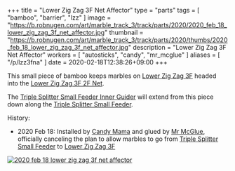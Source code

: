 +++
title = "Lower Zig Zag 3F Net Affector"
type = "parts"
tags = [ "bamboo", "barrier", "lzz" ]
image = "https://b.robnugen.com/art/marble_track_3/track/parts/2020/2020_feb_18_lower_zig_zag_3f_net_affector.jpg"
thumbnail = "https://b.robnugen.com/art/marble_track_3/track/parts/2020/thumbs/2020_feb_18_lower_zig_zag_3f_net_affector.jpg"
description = "Lower Zig Zag 3F Net Affector"
workers = [
    "autosticks",
    "candy",
    "mr_mcglue"
]
aliases = [
    "/p/lzz3fna"
]
date = 2020-02-18T12:38:26+09:00
+++

This small piece of bamboo keeps marbles on [Lower Zig Zag 3F](/parts/lower-zig-zag-3f/) headed into the [Lower Zig Zag 3F 2F Net](/parts/lower-zig-zag-3f-2f-net/).

The [Triple Splitter Small Feeder Inner Guider](/parts/triple-splitter-small-feeder-inner-guider/) will extend from this piece down along the [Triple Splitter Small Feeder](/parts/triple-splitter-small-feeder/).

History:

* 2020 Feb 18: Installed by [Candy Mama](/workers/candy_mama/) and glued by [Mr McGlue](/workers/mr_mcglue/), officially canceling
  the plan to allow marbles to go from [Triple Splitter Small Feeder](/parts/triple-splitter-small-feeder/) to [Lower Zig Zag 3F](/parts/lower-zig-zag-3f/)

[![2020 feb 18 lower zig zag 3f net affector](//b.robnugen.com/art/marble_track_3/track/parts/2020/thumbs/2020_feb_18_lower_zig_zag_3f_net_affector.jpg)](//b.robnugen.com/art/marble_track_3/track/parts/2020/2020_feb_18_lower_zig_zag_3f_net_affector.jpg)
